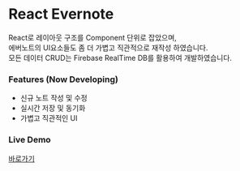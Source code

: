 # React Evernote
React로 레이아웃 구조를 Component 단위로 잡았으며,<br>
에버노트의 UI요소들도 좀 더 가볍고 직관적으로 재작성 하였습니다.<br>
모든 데이터 CRUD는 Firebase RealTime DB를 활용하여 개발하였습니다.

### Features (Now Developing)
* 신규 노트 작성 및 수정
* 실시간 저장 및 동기화
* 가볍고 직관적인 UI

### Live Demo
[바로가기](http://codejs.co.kr/portfolio/views/react-evernote)
